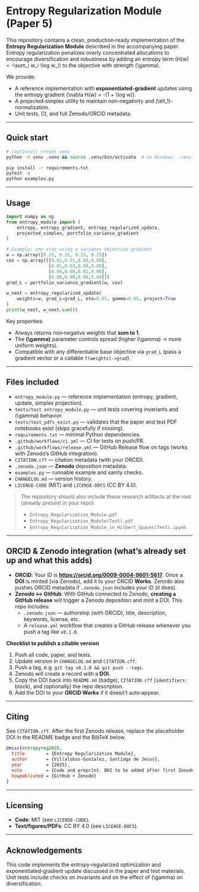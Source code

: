 # Entropy Regularization Module (Paper 5)

This repository contains a clean, production‑ready implementation of the **Entropy Regularization Module** described in the accompanying paper. Entropy regularization penalizes overly concentrated allocations to encourage diversification and robustness by adding an entropy term \(H(w) = -\sum_i w_i \log w_i\) to the objective with strength \(\gamma\).

We provide:
- A reference implementation with **exponentiated‑gradient** updates using the entropy gradient \(\nabla H(w) = -(1 + \log w)\).
- A projected‑simplex utility to maintain non‑negativity and \(\ell_1\)-normalization.
- Unit tests, CI, and full Zenodo/ORCID metadata.

---

## Quick start

```bash
# (optional) create venv
python -m venv .venv && source .venv/bin/activate  # on Windows: .venv\Scripts\activate

pip install -r requirements.txt
pytest -q
python examples.py
```

---

## Usage

```python
import numpy as np
from entropy_module import (
    entropy, entropy_gradient, entropy_regularized_update,
    projected_simplex, portfolio_variance_gradient
)

# Example: one step using a variance objective gradient
w = np.array([0.25, 0.25, 0.25, 0.25])
cov = np.array([[0.02,0.01,0.00,0.00],
                [0.01,0.03,0.00,0.00],
                [0.00,0.00,0.01,0.00],
                [0.00,0.00,0.00,0.04]])
grad_L = portfolio_variance_gradient(w, cov)

w_next = entropy_regularized_update(
    weights=w, grad_L=grad_L, eta=0.05, gamma=0.05, project=True
)
print(w_next, w_next.sum())
```

Key properties:
- Always returns non‑negative weights that **sum to 1**.
- The **\(\gamma\)** parameter controls spread (higher \(\gamma\) → more uniform weights).
- Compatible with any differentiable base objective via `grad_L` (pass a gradient vector or a callable `f(weights)->grad`).

---

## Files included

- `entropy_module.py` — reference implementation (entropy, gradient, update, simplex projection).
- `tests/test_entropy_module.py` — unit tests covering invariants and \(\gamma\) behavior.
- `tests/test_pdfs_exist.py` — validates that the paper and test PDF notebooks exist (skips gracefully if missing).
- `requirements.txt` — minimal Python dependencies.
- `.github/workflows/ci.yml` — CI for tests on push/PR.
- `.github/workflows/release.yml` — GitHub Release flow on tags (works with Zenodo’s GitHub integration).
- `CITATION.cff` — citation metadata (with your ORCID).
- `.zenodo.json` — **Zenodo** deposition metadata.
- `examples.py` — runnable example and sanity checks.
- `CHANGELOG.md` — version history.
- `LICENSE-CODE` (MIT) and `LICENSE-DOCS` (CC BY 4.0).

> The repository should also include these research artifacts at the root (already present in your repo):
>
> - `Entropy_Regularization_Module.pdf`
> - `Entropy_Regularization_Module(Test).pdf`
> - `Entropy_Regularization_Module_in_Hilbert_Spaces(Test).ipynb`

---

## ORCID & Zenodo integration (what’s already set up and what this adds)

- **ORCID**: Your iD is **https://orcid.org/0009-0004-9601-5617**. Once a **DOI** is minted (via Zenodo), add it to your ORCID **Works**. Zenodo also pushes ORCID metadata if `.zenodo.json` includes your iD (it does).
- **Zenodo ↔ GitHub**: With GitHub connected to Zenodo, **creating a GitHub release** will trigger a Zenodo deposition and mint a DOI. This repo includes:
  - `.zenodo.json` — authorship (with ORCID), title, description, keywords, license, etc.
  - A `release.yml` workflow that creates a GitHub release whenever you push a tag like `v0.1.0`.

**Checklist to publish a citable version**  
1) Push all code, paper, and tests.  
2) Update version in `CHANGELOG.md` and `CITATION.cff`.  
3) Push a tag, e.g. `git tag v0.1.0 && git push --tags`.  
4) Zenodo will create a record with a **DOI**.  
5) Copy the DOI back into `README.md` (badge), `CITATION.cff` (`identifiers:` block), and (optionally) the repo description.  
6) Add the DOI to your **ORCID Works** if it doesn’t auto‑appear.

---

## Citing

See `CITATION.cff`. After the first Zenodo release, replace the placeholder DOI in the README badge and the BibTeX below.

```bibtex
@misc{entropyreg2025,
  title        = {Entropy Regularization Module},
  author       = {Villalobos-Gonzalez, Santiago de Jesus},
  year         = {2025},
  note         = {Code and preprint. DOI to be added after first Zenodo release.},
  howpublished = {GitHub + Zenodo}
}
```

---

## Licensing

- **Code**: MIT (see `LICENSE-CODE`).
- **Text/figures/PDFs**: CC BY 4.0 (see `LICENSE-DOCS`).

---

## Acknowledgements

This code implements the entropy‑regularized optimization and exponentiated‑gradient update discussed in the paper and test materials. Unit tests include checks on invariants and on the effect of \(\gamma\) on diversification.

